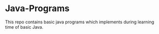 # Java-Programs
This repo contains basic java programs which implements during learning time of basic Java.
